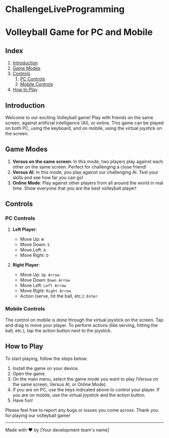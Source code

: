 # ChallengeLiveProgramming
# Volleyball Game for PC and Mobile

## Index

1. [Introduction](#introduction)
2. [Game Modes](#game-modes)
3. [Controls](#controls)
   1. [PC Controls](#pc-controls)
   2. [Mobile Controls](#mobile-controls)
4. [How to Play](#how-to-play)

## Introduction

Welcome to our exciting Volleyball game! Play with friends on the same screen, against artificial intelligence (AI), or online. This game can be played on both PC, using the keyboard, and on mobile, using the virtual joystick on the screen.

## Game Modes

1. **Versus on the same screen**: In this mode, two players play against each other on the same screen. Perfect for challenging a close friend!
2. **Versus AI**: In this mode, you play against our challenging AI. Test your skills and see how far you can go!
3. **Online Mode**: Play against other players from all around the world in real time. Show everyone that you are the best volleyball player!

## Controls

### PC Controls

1. **Left Player**:
   - Move Up: `W`
   - Move Down: `S`
   - Move Left: `A`
   - Move Right: `D`

2. **Right Player**:
   - Move Up: `Up Arrow`
   - Move Down: `Down Arrow`
   - Move Left: `Left Arrow`
   - Move Right: `Right Arrow`
   - Action (serve, hit the ball, etc.): `Enter`

### Mobile Controls

The control on mobile is done through the virtual joystick on the screen. Tap and drag to move your player. To perform actions (like serving, hitting the ball, etc.), tap the action button next to the joystick.

## How to Play

To start playing, follow the steps below:

1. Install the game on your device.
2. Open the game.
3. On the main menu, select the game mode you want to play (Versus on the same screen, Versus AI, or Online Mode).
4. If you are on PC, use the keys indicated above to control your player. If you are on mobile, use the virtual joystick and the action button.
5. Have fun!

Please feel free to report any bugs or issues you come across. Thank you for playing our volleyball game!

---

Made with ❤️ by [Your development team's name]
